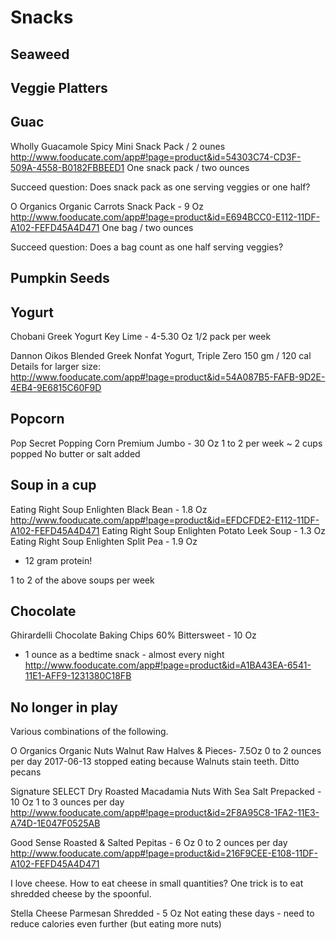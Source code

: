 
# Snacks


## Seaweed


## Veggie Platters


## Guac

Wholly Guacamole Spicy Mini Snack Pack / 2 ounes
http://www.fooducate.com/app#!page=product&id=54303C74-CD3F-509A-4558-B0182FBBEED1
One snack pack  / two ounces

Succeed question: Does snack pack as one serving veggies or one half?

O Organics Organic Carrots Snack Pack - 9 Oz
http://www.fooducate.com/app#!page=product&id=E694BCC0-E112-11DF-A102-FEFD45A4D471
One bag / two ounces

Succeed question: Does a bag count as one half serving veggies?


## Pumpkin Seeds



## Yogurt

Chobani Greek Yogurt Key Lime - 4-5.30 Oz
1/2 pack per week

Dannon Oikos Blended Greek Nonfat Yogurt, Triple Zero
150 gm / 120 cal
Details for larger size: http://www.fooducate.com/app#!page=product&id=54A087B5-FAFB-9D2E-4EB4-9E6815C60F9D

## Popcorn

Pop Secret Popping Corn Premium Jumbo - 30 Oz
1 to 2 per week
~ 2 cups popped
No butter or salt added


## Soup in a cup

Eating Right Soup Enlighten Black Bean - 1.8 Oz
http://www.fooducate.com/app#!page=product&id=EFDCFDE2-E112-11DF-A102-FEFD45A4D471
Eating Right Soup Enlighten Potato Leek Soup - 1.3 Oz
Eating Right Soup Enlighten Split Pea - 1.9 Oz
* 12 gram protein!

1 to 2 of the above soups per week

## Chocolate

Ghirardelli Chocolate Baking Chips 60% Bittersweet - 10 Oz
* 1 ounce as a bedtime snack - almost every night
http://www.fooducate.com/app#!page=product&id=A1BA43EA-6541-11E1-AFF9-1231380C18FB

## No longer in play

Various combinations of the following.

O Organics Organic Nuts Walnut Raw Halves & Pieces- 7.5Oz
0 to 2 ounces per day
2017-06-13 stopped eating because Walnuts stain teeth. Ditto pecans

Signature SELECT Dry Roasted Macadamia Nuts With Sea Salt Prepacked - 10 Oz
1 to 3 ounces per day
http://www.fooducate.com/app#!page=product&id=2F8A95C8-1FA2-11E3-A74D-1E047F0525AB


Good Sense Roasted & Salted Pepitas - 6 Oz
0 to 2 ounces per day
http://www.fooducate.com/app#!page=product&id=216F9CEE-E108-11DF-A102-FEFD45A4D471


I love cheese. How to eat cheese in small quantities? One trick is to eat shredded cheese by the spoonful.

Stella Cheese Parmesan Shredded - 5 Oz
Not eating these days - need to reduce calories even further (but eating more nuts)

